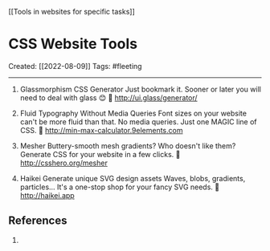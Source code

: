 [[Tools in websites for specific tasks]]

# CSS Website Tools
Created:  [[2022-08-09]]
Tags: #fleeting 

---
1. Glassmorphism CSS Generator
Just bookmark it. Sooner or later you will need to deal with glass 😊
🎨 http://ui.glass/generator/


2. Fluid Typography Without Media Queries
Font sizes on your website can't be more fluid than that.
No media queries. Just one MAGIC line of CSS.
🎨 http://min-max-calculator.9elements.com


3. Mesher
Buttery-smooth mesh gradients?
Who doesn't like them?
Generate CSS for your website in a few clicks.
🎨 http://csshero.org/mesher


4. Haikei
Generate unique SVG design assets
Waves, blobs, gradients, particles... It's a one-stop shop for your fancy SVG needs.
🎨 http://haikei.app












## References
1. 